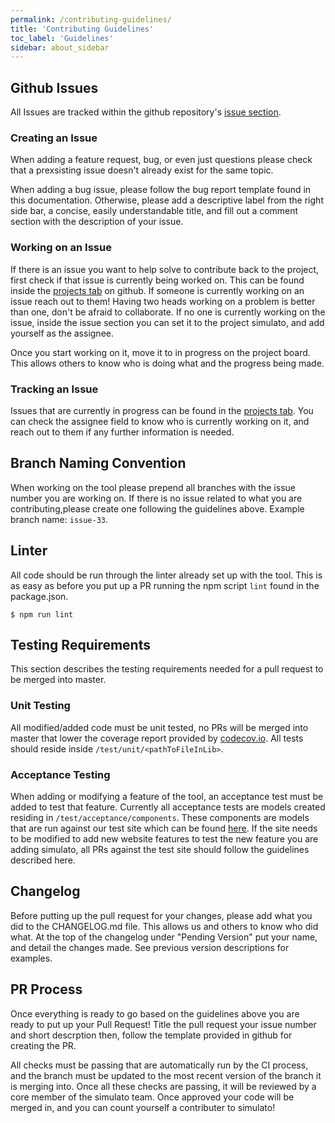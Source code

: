 ```yaml
---
permalink: /contributing-guidelines/
title: 'Contributing Guidelines'
toc_label: 'Guidelines'
sidebar: about_sidebar
---
```


## Github Issues

All Issues are tracked within the github repository's [issue section](https://github.com/GannettDigital/simulato/issues). 

### Creating an Issue
When adding a feature request, bug, or even just questions please check that a prexsisting issue doesn't already exist for the same topic.

When adding a bug issue, please follow the bug report template found in this documentation. Otherwise, please add a descriptive label from the right side bar, a concise, easily understandable title, and fill out a comment section with the description of your issue.

### Working on an Issue
If there is an issue you want to help solve to contribute back to the project, first check if that issue is currently being worked on. This can be found inside the [projects tab](https://github.com/GannettDigital/simulato/projects) on github. If someone is currently working on an issue reach out to them! Having two heads working on a problem is better than one, don't be afraid to collaborate. If no one is currently working on the issue, inside the issue section you can set it to the project simulato, and add yourself as the assignee.

Once you start working on it, move it to in progress on the project board. This allows others to know who is doing what and the progress being made.

### Tracking an Issue
Issues that are currently in progress can be found in the [projects tab](https://github.com/GannettDigital/simulato/projects).  You can check the assignee field to know who is currently working on it, and reach out to them if any further information is needed.

## Branch Naming Convention
When working on the tool please prepend all branches with the issue number you are working on. If there is no issue related to what you are contributing,please create one following the guidelines above. Example branch name: `issue-33`.

## Linter
All code should be run through the linter already set up with the tool. This is as easy as before you put up a PR running the npm script `lint` found in the package.json.

`$ npm run lint`

## Testing Requirements
This section describes the testing requirements needed for a pull request to be merged into master.

### Unit Testing
All modified/added code must be unit tested, no PRs will be merged into master that lower the coverage report provided by [codecov.io](https://codecov.io/gh/GannettDigital/simulato/).  All tests should reside inside `/test/unit/<pathToFileInLib>`.

### Acceptance Testing
When adding or modifying a feature of the tool, an acceptance test must be added to test that feature. Currently all acceptance tests are models created residing in `/test/acceptance/components`. These components are models that are run against our test site which can be found [here](https://github.com/GannettDigital/simulato-test-site). If the site needs to be modified to add new website features to test the new feature you are adding simulato, all PRs against the test site should follow the guidelines described here.

## Changelog
Before putting up the pull request for your changes, please add what you did to the CHANGELOG.md file. This allows us and others to know who did what. At the top of the changelog under "Pending Version" put your name, and detail the changes made. See previous version descriptions for examples.

## PR Process

Once everything is ready to go based on the guidelines above you are ready to put up your Pull Request! Title the pull request your issue number and short descrption then, follow the template provided in github for creating the PR.

All checks must be passing that are automatically run by the CI process, and the branch must be updated to the most recent version of the branch it is merging into. Once all these checks are passing, it will be reviewed by a core member of the simulato team.  Once approved your code will be merged in, and you can count yourself a contributer to simulato!